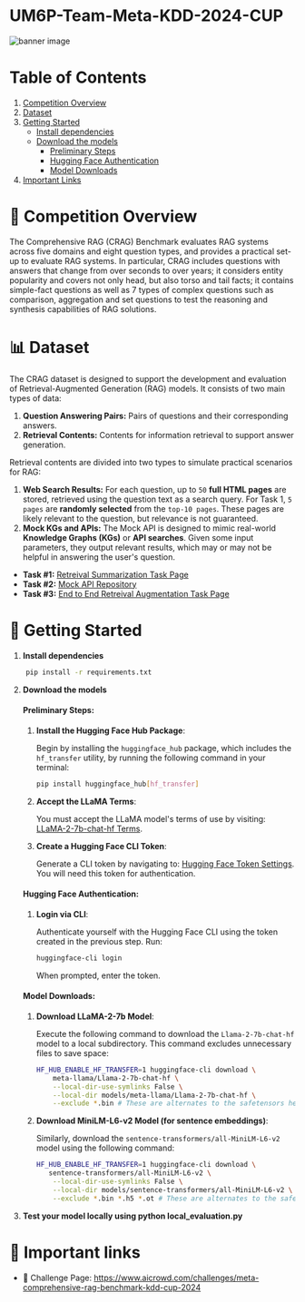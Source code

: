 # UM6P-Team-Meta-KDD-2024-CUP
![banner image](https://aicrowd-production.s3.eu-central-1.amazonaws.com/challenge_images/meta-kdd-cup-24/meta_kdd_cup_24_banner.jpg)


# Table of Contents

1. [Competition Overview](#-competition-overview)
2. [Dataset](#-dataset)
3. [Getting Started](#-getting-started)
      - [Install dependencies](-Install-dependencies)
      - [Download the models](-Download-the-models)
           - [Preliminary Steps](-####-Preliminary-Steps)
           - [Hugging Face Authentication](-####-Hugging-Face-Authentication)
           - [Model Downloads](-####-Model-Downloads)
5. [Important Links](#-important-links)


# 📖 Competition Overview
The Comprehensive RAG (CRAG) Benchmark evaluates RAG systems across five domains and eight question types, and provides a practical set-up to evaluate RAG systems. In particular, CRAG includes questions with answers that change from over seconds to over years; it considers entity popularity and covers not only head, but also torso and tail facts; it contains simple-fact questions as well as 7 types of complex questions such as comparison, aggregation and set questions to test the reasoning and synthesis capabilities of RAG solutions.

# 📊 Dataset

The CRAG dataset is designed to support the development and evaluation of Retrieval-Augmented Generation (RAG) models. It consists of two main types of data:

1. **Question Answering Pairs:** Pairs of questions and their corresponding answers.
2. **Retrieval Contents:** Contents for information retrieval to support answer generation.

Retrieval contents are divided into two types to simulate practical scenarios for RAG:

1. **Web Search Results:** For each question, up to `50` **full HTML pages** are stored, retrieved using the question text as a search query. For Task 1, `5 pages` are **randomly selected** from the `top-10 pages`. These pages are likely relevant to the question, but relevance is not guaranteed.
2. **Mock KGs and APIs:** The Mock API is designed to mimic real-world **Knowledge Graphs (KGs)** or **API searches**. Given some input parameters, they output relevant results, which may or may not be helpful in answering the user's question.

- **Task #1:** [Retreival Summarization Task Page](https://www.aicrowd.com/challenges/meta-comprehensive-rag-benchmark-kdd-cup-2024/problems/retrieval-summarization/dataset_files)
- **Task #2:** [Mock API Repository](https://gitlab.aicrowd.com/aicrowd/challenges/meta-comprehensive-rag-benchmark-kdd-cup-2024/crag-mock-api)
- **Task #3:** [End to End Retreival Augmentation Task Page](https://www.aicrowd.com/challenges/meta-comprehensive-rag-benchmark-kdd-cup-2024/problems/end-to-end-retrieval-augmented-generation)


# 🏁 Getting Started

   1. **Install dependencies**
   ```bash
       pip install -r requirements.txt
   ```

   2. **Download the models**
         #### Preliminary Steps:

         1. **Install the Hugging Face Hub Package**:
            
            Begin by installing the `huggingface_hub` package, which includes the `hf_transfer` utility, by running the following command in your terminal:
         
            ```bash
            pip install huggingface_hub[hf_transfer]
            ```
         
         2. **Accept the LLaMA Terms**:
            
            You must accept the LLaMA model's terms of use by visiting: [LLaMA-2-7b-chat-hf Terms](https://huggingface.co/meta-llama/Llama-2-7b-chat-hf).
         
         3. **Create a Hugging Face CLI Token**:
            
            Generate a CLI token by navigating to: [Hugging Face Token Settings](https://huggingface.co/settings/tokens). You will need this token for authentication.
         
         #### Hugging Face Authentication:
         
         1. **Login via CLI**:
            
            Authenticate yourself with the Hugging Face CLI using the token created in the previous step. Run:
         
            ```bash
            huggingface-cli login
            ```
         
            When prompted, enter the token.
         
         #### Model Downloads:
         
         1. **Download LLaMA-2-7b Model**:
         
            Execute the following command to download the `Llama-2-7b-chat-hf` model to a local subdirectory. This command excludes unnecessary files to save space:
         
            ```bash
            HF_HUB_ENABLE_HF_TRANSFER=1 huggingface-cli download \
                meta-llama/Llama-2-7b-chat-hf \
                --local-dir-use-symlinks False \
                --local-dir models/meta-llama/Llama-2-7b-chat-hf \
                --exclude *.bin # These are alternates to the safetensors hence not needed
            ```
         
         3. **Download MiniLM-L6-v2 Model (for sentence embeddings)**:
         
            Similarly, download the `sentence-transformers/all-MiniLM-L6-v2` model using the following command:
         
            ```bash
            HF_HUB_ENABLE_HF_TRANSFER=1 huggingface-cli download \
               sentence-transformers/all-MiniLM-L6-v2 \
                --local-dir-use-symlinks False \
                --local-dir models/sentence-transformers/all-MiniLM-L6-v2 \
                --exclude *.bin *.h5 *.ot # These are alternates to the safetensors hence not needed
            ```
   4. **Test your model locally using python local_evaluation.py**




# 📎 Important links

- 💪 Challenge Page: https://www.aicrowd.com/challenges/meta-comprehensive-rag-benchmark-kdd-cup-2024

